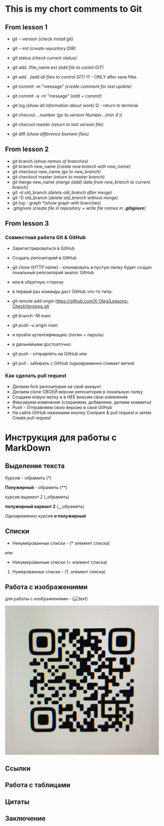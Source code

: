 # This is my chort comments to Git
## From lesson 1

* git --version            *(check install git)*
* git --init               *(create repozitory DIR)*

* git status                *(check current status)*
* git add ./file_name.ext   *(add file to contol GIT)*
* git add .                 *(add all files to control GIT)*
    !!! - ONLY after save files
* git commit -m "message"   *(create comment for last updete)*
* git commit -a -m "message" *(add + commit)*
* git log                   *(show all information about work)*
    Q - return to terminal

* git checout ...number     *(go to version Number...(min 4 ))*
* git checout master        *(return to last version file)*
* git diff                  *(show difference beetwin files)*

## From lesson 2

* git branch                *(show names of branches)*
* git branch new_name       *(create new branch with new_name)*
* git checkout new_name     *(go to new_branch)*
* git checkout master       *(return to master branch)*
* git merge new_name        *(merge (add) data from new_branch to current branch)*
* git -d old_branch         *(delete old_branch after merge)*
* git -D old_branch         *(delete old_branch without merge)*
* git log - graph           *(show graph with branches)
* .gitignore                *(create file in repository + write file names in __.gitignore__)*

## From lesson 3

### Совместная работа Git & GitHub

* Зарегистрироваться в GitHub
* Создать репозиторий в GitHub
* git clone {HTTP name} - клонировать в пустую папку будет создан локальный репозиторий аналог GitHub 
* или в обратную сторону
* в первый раз команды даст GitHub что-то типа:
* git remote add origin https://github.com/X-Oleg/Lessons-CheckVersions.git
* git branch -M main
* git push -u origin main
* и пройти аутентификацию (логин + пароль)

* в дальнейшем достоаточно:
* git push - отправлять на GitHub или
* git pull - забирать с GitHub (одновременно сливает ветки)

### Как сделать pull request

* Делаем fork репозитория на свой аккаунт
* Делаем clone СВОЕЙ версии репозитория в локальную папку
* Создаем новую ветку и в НЕЕ вносим свои изменения
* Фиксируем изменения (сохраняем, добавляем, делаем коммиты)
* Push - Отправляем свою версию в свой GitHub
* На сайте GitHub нажимаем кнопку Compare & pull request и затем Create pull request


# Инструкция для работы с MarkDown

## Выделение текста

*Курсив* - обрамить (*)

**Полужирный** - обрамить (**)

_курсив выриант 2_ (_обрамить)

__полужирный вариант 2__ (__обрамить)

Одновременно _курсив **и полужирный**_

## Списки

* Ненумерованные списки - (* элемент списка)

или 
+ Ненумерованные списки (+ элемент списка)

1. Нумерованные списки - (1. элемент списка)

## Работа с изображениями

для работы с изображениями - (![text](img_name))


![my lending](QR.jpg)

## Ссылки

## Работа с таблицами

## Цитаты

## Заключение

